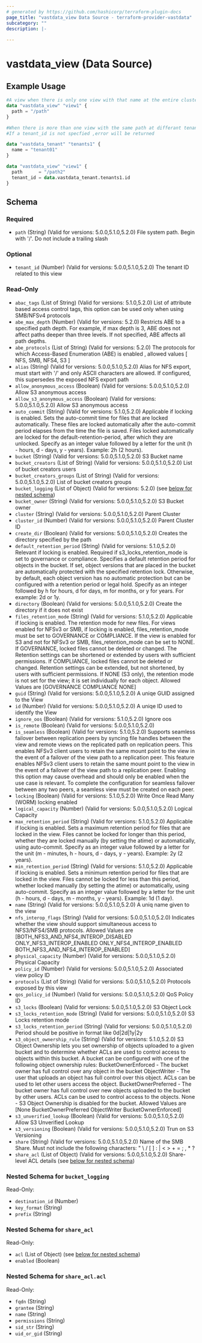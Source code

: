 ```yaml
---
# generated by https://github.com/hashicorp/terraform-plugin-docs
page_title: "vastdata_view Data Source - terraform-provider-vastdata"
subcategory: ""
description: |-
  
---
```


# vastdata_view (Data Source)



## Example Usage

```terraform
#A view when there is only one view with that name at the entire cluster
data "vastdata_view" "view1" {
  path = "/path"
}

#When there is more than one view with the same path at differant tenant
#If a tenant_id is not specfied ,error will be returned

data "vastdata_tenant" "tenants1" {
  name = "tenant01"
}

data "vastdata_view" "view1" {
  path      = "/path2"
  tenant_id = data.vastdata_tenant.tenants1.id
}
```

<!-- schema generated by tfplugindocs -->
## Schema

### Required

- `path` (String) (Valid for versions: 5.0.0,5.1.0,5.2.0) File system path. Begin with '/'. Do not include a trailing slash

### Optional

- `tenant_id` (Number) (Valid for versions: 5.0.0,5.1.0,5.2.0) The tenant ID related to this view

### Read-Only

- `abac_tags` (List of String) (Valid for versions: 5.1.0,5.2.0) List of attribute based access control tags, this option can be used only when using SMB/NFSv4 protocols
- `abe_max_depth` (Number) (Valid for versions: 5.2.0) Restricts ABE to a specified path depth. For example, if max depth is 3, ABE does not affect paths deeper than three levels. If not specified, ABE affects all path depths.
- `abe_protocols` (List of String) (Valid for versions: 5.2.0) The protocols for which Access-Based Enumeration (ABE) is enabled , allowed values [ NFS, SMB, NFS4, S3 ]
- `alias` (String) (Valid for versions: 5.0.0,5.1.0,5.2.0) Alias for NFS export, must start with '/' and only ASCII characters are allowed. If configured, this supersedes the exposed NFS export path
- `allow_anonymous_access` (Boolean) (Valid for versions: 5.0.0,5.1.0,5.2.0) Allow S3 anonymous access
- `allow_s3_anonymous_access` (Boolean) (Valid for versions: 5.0.0,5.1.0,5.2.0) Allow S3 anonymous access
- `auto_commit` (String) (Valid for versions: 5.1.0,5.2.0) Applicable if locking is enabled. Sets the auto-commit time for files that are locked automatically. These files are locked automatically after the auto-commit period elapses from the time the file is saved. Files locked automatically are locked for the default-retention-period, after which they are unlocked. Specify as an integer value followed by a letter for the unit (h - hours, d - days, y - years). Example: 2h (2 hours).
- `bucket` (String) (Valid for versions: 5.0.0,5.1.0,5.2.0) S3 Bucket name
- `bucket_creators` (List of String) (Valid for versions: 5.0.0,5.1.0,5.2.0) List of bucket creators users
- `bucket_creators_groups` (List of String) (Valid for versions: 5.0.0,5.1.0,5.2.0) List of bucket creators groups
- `bucket_logging` (List of Object) (Valid for versions: 5.2.0) (see [below for nested schema](#nestedatt--bucket_logging))
- `bucket_owner` (String) (Valid for versions: 5.0.0,5.1.0,5.2.0) S3 Bucket owner
- `cluster` (String) (Valid for versions: 5.0.0,5.1.0,5.2.0) Parent Cluster
- `cluster_id` (Number) (Valid for versions: 5.0.0,5.1.0,5.2.0) Parent Cluster ID
- `create_dir` (Boolean) (Valid for versions: 5.0.0,5.1.0,5.2.0) Creates the directory specified by the path
- `default_retention_period` (String) (Valid for versions: 5.1.0,5.2.0) Relevant if locking is enabled. Required if s3_locks_retention_mode is set to governance or compliance. Specifies a default retention period for objects in the bucket. If set, object versions that are placed in the bucket are automatically protected with the specified retention lock. Otherwise, by default, each object version has no automatic protection but can be configured with a retention period or legal hold. Specify as an integer followed by h for hours, d for days, m for months, or y for years. For example: 2d or 1y.
- `directory` (Boolean) (Valid for versions: 5.0.0,5.1.0,5.2.0) Create the directory if it does not exist
- `files_retention_mode` (String) (Valid for versions: 5.1.0,5.2.0) Applicable if locking is enabled. The retention mode for new files. For views enabled for NFSv3 or SMB, if locking is enabled, files_retention_mode must be set to GOVERNANCE or COMPLIANCE. If the view is enabled for S3 and not for NFSv3 or SMB, files_retention_mode can be set to NONE. If GOVERNANCE, locked files cannot be deleted or changed. The Retention settings can be shortened or extended by users with sufficient permissions. If COMPLIANCE, locked files cannot be deleted or changed. Retention settings can be extended, but not shortened, by users with sufficient permissions. If NONE (S3 only), the retention mode is not set for the view; it is set individually for each object. Allowed Values are [GOVERNANCE COMPLIANCE NONE]
- `guid` (String) (Valid for versions: 5.0.0,5.1.0,5.2.0) A uniqe GUID assigned to the View
- `id` (Number) (Valid for versions: 5.0.0,5.1.0,5.2.0) A uniqe ID used to identify the View
- `ignore_oos` (Boolean) (Valid for versions: 5.1.0,5.2.0) Ignore oos
- `is_remote` (Boolean) (Valid for versions: 5.0.0,5.1.0,5.2.0)
- `is_seamless` (Boolean) (Valid for versions: 5.1.0,5.2.0) Supports seamless failover between replication peers by syncing file handles between the view and remote views on the replicated path on replication peers. This enables NFSv3 client users to retain the same mount point to the view in the event of a failover of the view path to a replication peer. This feature enables NFSv3 client users to retain the same mount point to the view in the event of a failover of the view path to a replication peer. Enabling this option may cause overhead and should only be enabled when the use case is relevant. To complete the configuration for seamless failover between any two peers, a seamless view must be created on each peer.
- `locking` (Boolean) (Valid for versions: 5.1.0,5.2.0) Write Once Read Many (WORM) locking enabled
- `logical_capacity` (Number) (Valid for versions: 5.0.0,5.1.0,5.2.0) Logical Capacity
- `max_retention_period` (String) (Valid for versions: 5.1.0,5.2.0) Applicable if locking is enabled. Sets a maximum retention period for files that are locked in the view. Files cannot be locked for longer than this period, whether they are locked manually (by setting the atime) or automatically, using auto-commit. Specify as an integer value followed by a letter for the unit (m - minutes, h - hours, d - days, y - years). Example: 2y (2 years).
- `min_retention_period` (String) (Valid for versions: 5.1.0,5.2.0) Applicable if locking is enabled. Sets a minimum retention period for files that are locked in the view. Files cannot be locked for less than this period, whether locked manually (by setting the atime) or automatically, using auto-commit. Specify as an integer value followed by a letter for the unit (h - hours, d - days, m - months, y - years). Example: 1d (1 day).
- `name` (String) (Valid for versions: 5.0.0,5.1.0,5.2.0) A uniq name given to the view
- `nfs_interop_flags` (String) (Valid for versions: 5.0.0,5.1.0,5.2.0) Indicates whether the view should support simultaneous access to NFS3/NFS4/SMB protocols. Allowed Values are [BOTH_NFS3_AND_NFS4_INTEROP_DISABLED ONLY_NFS3_INTEROP_ENABLED ONLY_NFS4_INTEROP_ENABLED BOTH_NFS3_AND_NFS4_INTEROP_ENABLED]
- `physical_capacity` (Number) (Valid for versions: 5.0.0,5.1.0,5.2.0) Physical Capacity
- `policy_id` (Number) (Valid for versions: 5.0.0,5.1.0,5.2.0) Associated view policy ID
- `protocols` (List of String) (Valid for versions: 5.0.0,5.1.0,5.2.0) Protocols exposed by this view
- `qos_policy_id` (Number) (Valid for versions: 5.0.0,5.1.0,5.2.0) QoS Policy ID
- `s3_locks` (Boolean) (Valid for versions: 5.0.0,5.1.0,5.2.0) S3 Object Lock
- `s3_locks_retention_mode` (String) (Valid for versions: 5.0.0,5.1.0,5.2.0) S3 Locks retention mode
- `s3_locks_retention_period` (String) (Valid for versions: 5.0.0,5.1.0,5.2.0) Period should be positive in format like 0d|2d|1y|2y
- `s3_object_ownership_rule` (String) (Valid for versions: 5.1.0,5.2.0) S3 Object Ownership lets you set ownership of objects uploaded to a given bucket and to determine whether ACLs are used to control access to objects within this bucket. A bucket can be configured with one of the following object ownership rules: BucketOwnerEnforced - The bucket owner has full control over any object in the bucket ObjectWriter - The user that uploads an object has full control over this object. ACLs can be used to let other users access the object. BucketOwnerPreferred - The bucket owner has full control over new objects uploaded to the bucket by other users. ACLs can be used to control access to the objects. None - S3 Object Ownership is disabled for the bucket.  Allowed Values are [None BucketOwnerPreferred ObjectWriter BucketOwnerEnforced]
- `s3_unverified_lookup` (Boolean) (Valid for versions: 5.0.0,5.1.0,5.2.0) Allow S3 Unverified Lookup
- `s3_versioning` (Boolean) (Valid for versions: 5.0.0,5.1.0,5.2.0) Trun on S3 Versioning
- `share` (String) (Valid for versions: 5.0.0,5.1.0,5.2.0) Name of the SMB Share. Must not include the following characters: " \ / [ ] : | < > + = ; , * ?
- `share_acl` (List of Object) (Valid for versions: 5.0.0,5.1.0,5.2.0) Share-level ACL details (see [below for nested schema](#nestedatt--share_acl))

<a id="nestedatt--bucket_logging"></a>
### Nested Schema for `bucket_logging`

Read-Only:

- `destination_id` (Number)
- `key_format` (String)
- `prefix` (String)


<a id="nestedatt--share_acl"></a>
### Nested Schema for `share_acl`

Read-Only:

- `acl` (List of Object) (see [below for nested schema](#nestedobjatt--share_acl--acl))
- `enabled` (Boolean)

<a id="nestedobjatt--share_acl--acl"></a>
### Nested Schema for `share_acl.acl`

Read-Only:

- `fqdn` (String)
- `grantee` (String)
- `name` (String)
- `permissions` (String)
- `sid_str` (String)
- `uid_or_gid` (String)
